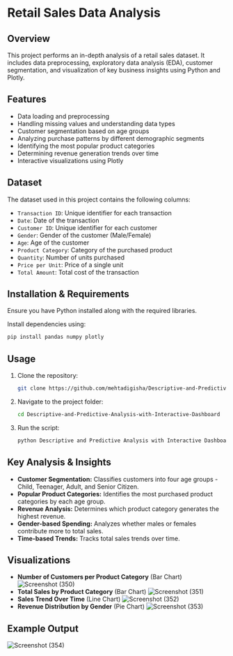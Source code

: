 # Retail Sales Data Analysis

## Overview
This project performs an in-depth analysis of a retail sales dataset. It includes data preprocessing, exploratory data analysis (EDA), customer segmentation, and visualization of key business insights using Python and Plotly.

## Features
- Data loading and preprocessing
- Handling missing values and understanding data types
- Customer segmentation based on age groups
- Analyzing purchase patterns by different demographic segments
- Identifying the most popular product categories
- Determining revenue generation trends over time
- Interactive visualizations using Plotly

## Dataset
The dataset used in this project contains the following columns:
- `Transaction ID`: Unique identifier for each transaction
- `Date`: Date of the transaction
- `Customer ID`: Unique identifier for each customer
- `Gender`: Gender of the customer (Male/Female)
- `Age`: Age of the customer
- `Product Category`: Category of the purchased product
- `Quantity`: Number of units purchased
- `Price per Unit`: Price of a single unit
- `Total Amount`: Total cost of the transaction

## Installation & Requirements
Ensure you have Python installed along with the required libraries.

Install dependencies using:
```bash
pip install pandas numpy plotly
```

## Usage
1. Clone the repository:
   ```bash
   git clone https://github.com/mehtadigisha/Descriptive-and-Predictive-Analysis-with-Interactive-Dashboard.git
   ```
2. Navigate to the project folder:
   ```bash
   cd Descriptive-and-Predictive-Analysis-with-Interactive-Dashboard
   ```
3. Run the script:
   ```bash
   python Descriptive and Predictive Analysis with Interactive Dashboard.ipynb
   ```

## Key Analysis & Insights
- **Customer Segmentation:** Classifies customers into four age groups - Child, Teenager, Adult, and Senior Citizen.
- **Popular Product Categories:** Identifies the most purchased product categories by each age group.
- **Revenue Analysis:** Determines which product category generates the highest revenue.
- **Gender-based Spending:** Analyzes whether males or females contribute more to total sales.
- **Time-based Trends:** Tracks total sales trends over time.

## Visualizations
- **Number of Customers per Product Category** (Bar Chart)
  ![Screenshot (350)](https://github.com/user-attachments/assets/236be817-cc3c-4f88-8e82-3a961caf9d41)
- **Total Sales by Product Category** (Bar Chart)
  ![Screenshot (351)](https://github.com/user-attachments/assets/13132a68-0946-4ffe-9948-20df3bbc317f)
- **Sales Trend Over Time** (Line Chart)
  ![Screenshot (352)](https://github.com/user-attachments/assets/02595fd6-78d0-4c68-946b-1ca1cb0b3e16)
- **Revenue Distribution by Gender** (Pie Chart)
  ![Screenshot (353)](https://github.com/user-attachments/assets/33faf34b-12d0-4370-846e-1fe7b4e662ed)


## Example Output
![Screenshot (354)](https://github.com/user-attachments/assets/8178fc0e-9072-4fa4-adf3-1fa827dd3b30)

